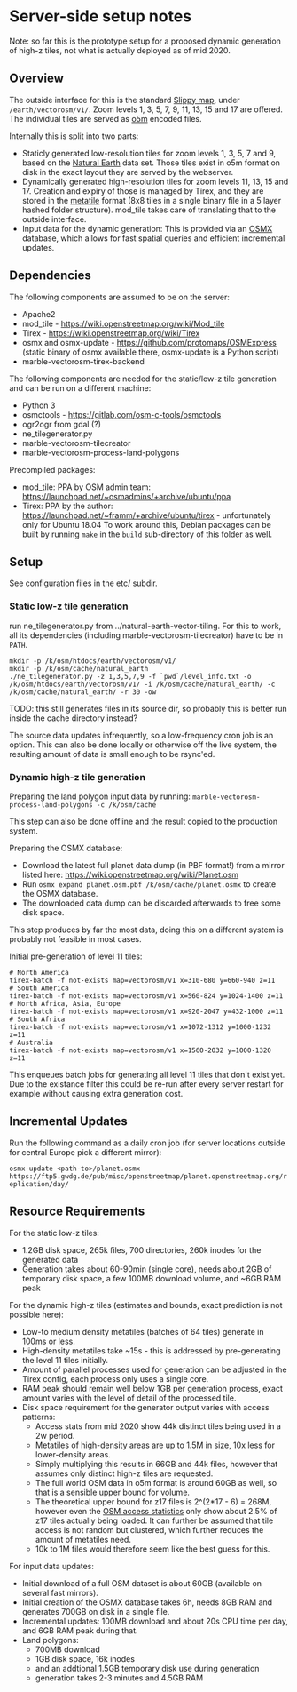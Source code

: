 # Server-side setup notes

Note: so far this is the prototype setup for a proposed dynamic generation of high-z tiles, not what is
actually deployed as of mid 2020.

## Overview

The outside interface for this is the standard [Slippy map](https://wiki.openstreetmap.org/wiki/Slippy_map_tilenames),
under `/earth/vectorosm/v1/`. Zoom levels 1, 3, 5, 7, 9, 11, 13, 15 and 17 are offered. The individual tiles are served
as [o5m](https://wiki.openstreetmap.org/wiki/O5m) encoded files.

Internally this is split into two parts:
* Staticly generated low-resolution tiles for zoom levels 1, 3, 5, 7 and 9, based on the [Natural Earth](https://www.naturalearthdata.com/)
data set. Those tiles exist in o5m format on disk in the exact layout they are served by the webserver.
* Dynamically generated high-resolution tiles for zoom levels 11, 13, 15 and 17. Creation and expiry of those is managed
by Tirex, and they are stored in the [metatile](https://wiki.openstreetmap.org/wiki/Tirex/Internals#Metatile_file_structure)
format (8x8 tiles in a single binary file in a 5 layer hashed folder structure). mod_tile takes care of translating that
to the outside interface.
* Input data for the dynamic generation: This is provided via an [OSMX](https://github.com/protomaps/OSMExpress)
database, which allows for fast spatial queries and efficient incremental updates.

## Dependencies

The following components are assumed to be on the server:
* Apache2
* mod_tile - https://wiki.openstreetmap.org/wiki/Mod_tile
* Tirex - https://wiki.openstreetmap.org/wiki/Tirex
* osmx and osmx-update - https://github.com/protomaps/OSMExpress (static binary of osmx available there, osmx-update is a Python script)
* marble-vectorosm-tirex-backend

The following components are needed for the static/low-z tile generation and can be run on a different machine:
* Python 3
* osmctools - https://gitlab.com/osm-c-tools/osmctools
* ogr2ogr from gdal (?)
* ne_tilegenerator.py
* marble-vectorosm-tilecreator
* marble-vectorosm-process-land-polygons

Precompiled packages:
* mod_tile: PPA by OSM admin team: https://launchpad.net/~osmadmins/+archive/ubuntu/ppa
* Tirex: PPA by the author: https://launchpad.net/~framm/+archive/ubuntu/tirex - unfortunately only for Ubuntu 18.04
  To work around this, Debian packages can be built by running `make` in the `build` sub-directory of this folder as well.

## Setup

See configuration files in the etc/ subdir.

### Static low-z tile generation

run ne_tilegenerator.py from ../natural-earth-vector-tiling. For this to work, all its dependencies (including marble-vectorosm-tilecreator)
have to be in `PATH`.

```
mkdir -p /k/osm/htdocs/earth/vectorosm/v1/
mkdir -p /k/osm/cache/natural_earth
./ne_tilegenerator.py -z 1,3,5,7,9 -f `pwd`/level_info.txt -o /k/osm/htdocs/earth/vectorosm/v1/ -i /k/osm/cache/natural_earth/ -c /k/osm/cache/natural_earth/ -r 30 -ow
```

TODO: this still generates files in its source dir, so probably this is better run inside the cache directory instead?

The source data updates infrequently, so a low-frequency cron job is an option. This can also be done locally or otherwise
off the live system, the resulting amount of data is small enough to be rsync'ed.

### Dynamic high-z tile generation

Preparing the land polygon input data by running:
`marble-vectorosm-process-land-polygons -c /k/osm/cache`

This step can also be done offline and the result copied to the production system.

Preparing the OSMX database:

* Download the latest full planet data dump (in PBF format!) from a mirror listed here: https://wiki.openstreetmap.org/wiki/Planet.osm
* Run `osmx expand planet.osm.pbf /k/osm/cache/planet.osmx` to create the OSMX database.
* The downloaded data dump can be discarded afterwards to free some disk space.

This step produces by far the most data, doing this on a different system is probably not feasible in most cases.

Initial pre-generation of level 11 tiles:

```
# North America
tirex-batch -f not-exists map=vectorosm/v1 x=310-680 y=660-940 z=11
# South America
tirex-batch -f not-exists map=vectorosm/v1 x=560-824 y=1024-1400 z=11
# North Africa, Asia, Europe
tirex-batch -f not-exists map=vectorosm/v1 x=920-2047 y=432-1000 z=11
# South Africa
tirex-batch -f not-exists map=vectorosm/v1 x=1072-1312 y=1000-1232 z=11
# Australia
tirex-batch -f not-exists map=vectorosm/v1 x=1560-2032 y=1000-1320 z=11
```

This enqueues batch jobs for generating all level 11 tiles that don't exist yet. Due to the existance filter this could be re-run
after every server restart for example without causing extra generation cost.

## Incremental Updates

Run the following command as a daily cron job (for server locations outside for central Europe pick a different mirror):

`osmx-update <path-to>/planet.osmx https://ftp5.gwdg.de/pub/misc/openstreetmap/planet.openstreetmap.org/replication/day/`

## Resource Requirements

For the static low-z tiles:
* 1.2GB disk space, 265k files, 700 directories, 260k inodes for the generated data
* Generation takes about 60-90min (single core), needs about 2GB of temporary disk space, a few 100MB download volume, and ~6GB RAM peak

For the dynamic high-z tiles (estimates and bounds, exact prediction is not possible here):
* Low-to medium density metatiles (batches of 64 tiles) generate in 100ms or less.
* High-density metatiles take ~15s - this is addressed by pre-generating the level 11 tiles initially.
* Amount of parallel processes used for generation can be adjusted in the Tirex config, each process only uses a single core.
* RAM peak should remain well below 1GB per generation process, exact amount varies with the level of detail of the processed tile.
* Disk space requirement for the generator output varies with access patterns:
    * Access stats from mid 2020 show 44k distinct tiles being used in a 2w period.
    * Metatiles of high-density areas are up to 1.5M in size, 10x less for lower-density areas.
    * Simply multiplying this results in 66GB and 44k files, however that assumes only distinct high-z tiles are requested.
    * The full world OSM data in o5m format is around 60GB as well, so that is a sensible upper bound for volume.
    * The theoretical upper bound for z17 files is 2^(2*17 - 6) = 268M, however even the
      [OSM access statistics](https://wiki.openstreetmap.org/wiki/Tile_disk_usage) only show about 2.5% of z17 tiles actually being loaded.
      It can further be assumed that tile access is not random but clustered, which further reduces the amount of metatiles need.
    * 10k to 1M files would therefore seem like the best guess for this.

For input data updates:
* Initial download of a full OSM dataset is about 60GB (available on several fast mirrors).
* Initial creation of the OSMX database takes 6h, needs 8GB RAM and generates 700GB on disk in a single file.
* Incremental updates: 100MB download and about 20s CPU time per day, and 6GB RAM peak during that.
* Land polygons:
    * 700MB download
    * 1GB disk space, 16k inodes
    * and an addtional 1.5GB temporary disk use during generation
    * generation takes 2-3 minutes and 4.5GB RAM
